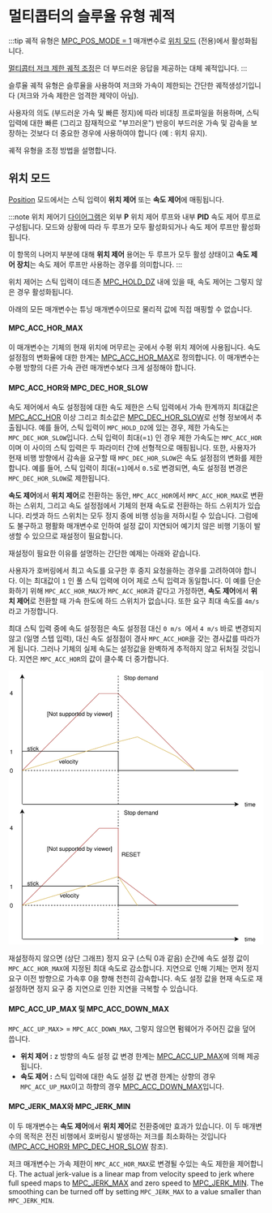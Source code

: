 # 멀티콥터의 슬루율 유형 궤적

:::tip
궤적 유형은 [MPC_POS_MODE = 1](../advanced_config/parameter_reference.md#MPC_POS_MODE) 매개변수로 [위치 모드](../flight_modes/position_mc.md) (전용)에서 활성화됩니다.

[멀티콥터 저크 제한 궤적 조정](../config_mc/mc_jerk_limited_type_trajectory.md)은 더 부드러운 응답을 제공하는 대체 궤적입니다.
:::

슬루율 궤적 유형은 슬루율을 사용하여 저크와 가속이 제한되는 간단한 궤적생성기입니다 (저크와 가속 제한은 엄격한 제약이 아님).

사용자의 의도 (부드러운 가속 및 빠른 정지)에 따라 비대칭 프로파일을 허용하며, 스틱 입력에 대한 빠른 (그리고 잠재적으로 "부끄러운") 반응이 부드러운 가속 및 감속을 보장하는 것보다 더 중요한 경우에 사용하여야 합니다 (예 : 위치 유지).

궤적 유형을 조정 방법을 설명합니다.

## 위치 모드

[Position](../flight_modes/position_mc.md) 모드에서는 스틱 입력이 **위치 제어** 또는 **속도 제어**에 매핑됩니다.

:::note
위치 제어기 [다이어그램](../flight_stack/controller_diagrams.md#multicopter-position-controller)은 외부 **P** 위치 제어 루프와 내부 **PID** 속도 제어 루프로 구성됩니다. 모드와 상황에 따라 두 루프가 모두 활성화되거나 속도 제어 루프만 활성화됩니다.

이 항목의 나머지 부분에 대해 **위치 제어** 용어는 두 루프가 모두 활성 상태이고 **속도 제어 장치**는 속도 제어 루프만 사용하는 경우를 의미합니다.
:::

위치 제어는 스틱 입력이 데드존 [MPC_HOLD_DZ](../advanced_config/parameter_reference.md#MPC_HOLD_DZ) 내에 있을 때, 속도 제어는 그렇지 않은 경우 활성화됩니다.

아래의 모든 매개변수는 튜닝 매개변수이므로 물리적 값에 직접 매핑할 수 없습니다.

#### MPC_ACC_HOR_MAX

이 매개변수는 기체의 현재 위치에 머무르는 곳에서 수평 위치 제어에 사용됩니다. 속도 설정점의 변화율에 대한 한계는 [MPC_ACC_HOR_MAX](../advanced_config/parameter_reference.md#MPC_ACC_HOR_MAX)로 정의합니다. 이 매개변수는 수평 방향의 다른 가속 관련 매개변수보다 크게 설정해야 합니다.

<span id="mpc_acc_hor-and-mpc_dec_hor_slow"></span>

#### MPC_ACC_HOR와 MPC_DEC_HOR_SLOW

속도 제어에서 속도 설정점에 대한 속도 제한은 스틱 입력에서 가속 한계까지 최대값은 [MPC_ACC_HOR](../advanced_config/parameter_reference.md#MPC_ACC_HOR) 이상 그리고 최소값은 [MPC_DEC_HOR_SLOW](../advanced_config/parameter_reference.md#MPC_DEC_HOR_SLOW)로 선형 정보에서 추출됩니다. 예를 들어, 스틱 입력이 `MPC_HOLD_DZ`에 있는 경우, 제한 가속도는 `MPC_DEC_HOR_SLOW`입니다. 스틱 입력이 최대(=`1`) 인 경우 제한 가속도는 `MPC_ACC_HOR`이며 이 사이의 스틱 입력은 두 파라미터 간에 선형적으로 매핑됩니다. 또한, 사용자가 현재 비행 방향에서 감속을 요구할 때 `MPC_DEC_HOR_SLOW`은 속도 설정점의 변화를 제한합니다. 예를 들어, 스틱 입력이 최대(=`1`)에서 `0.5`로 변경되면, 속도 설정점 변경은 `MPC_DEC_HOR_SLOW`로 제한됩니다.

**속도 제어**에서 **위치 제어**로 전환하는 동안, `MPC_ACC_HOR`에서 `MPC_ACC_HOR_MAX`로 변환하는 스위치, 그리고 속도 설정점에서 기체의 현재 속도로 전환하는 하드 스위치가 있습니다. 리셋과 하드 스위치는 모두 정지 중에 비행 성능을 저하시킬 수 있습니다. 그럼에도 불구하고 평활화 매개변수로 인하여 설정 값이 지연되어 예기치 않은 비행 기동이 발생할 수 있으므로 재설정이 필요합니다.

재설정이 필요한 이유를 설명하는 간단한 예제는 아래와 같습니다.

사용자가 호버링에서 최고 속도를 요구한 후 중지 요청을하는 경우를 고려하여야 합니다. 이는 최대값이 `1` 인 풀 스틱 입력에 이어 제로 스틱 입력과 동일합니다. 이 예를 단순화하기 위해 `MPC_ACC_HOR_MAX`가 `MPC_ACC_HOR`과 같다고 가정하면, **속도 제어**에서 **위치 제어**로 전환할 때 가속 한도에 하드 스위치가 없습니다. 또한 요구 최대 속도를 `4m/s`라고 가정합니다.

최대 스틱 입력 중에 속도 설정점은 속도 설정점 대신 `0 m/s `에서 `4 m/s` 바로 변경되지 않고 (일명 스텝 입력), 대신 속도 설정점이 경사 `MPC_ACC_HOR`을 갖는 경사값를 따라가게 됩니다. 그러나 기체의 실제 속도는 설정값을 완벽하게 추적하지 않고 뒤처질 것입니다. 지연은 `MPC_ACC_HOR`의 값이 클수록 더 중가합니다.

![Slewrate Reset](../../assets/config/mc/slewrate_reset.svg)

재설정하지 않으면 (상단 그래프) 정지 요구 (스틱 0과 같음) 순간에 속도 설정 값이 `MPC_ACC_HOR_MAX`에 지정된 최대 속도로 감소합니다. 지연으로 인해 기체는 먼저 정지 요구 이전 방향으로 가속후 0을 향해 천천히 감속합니다. 속도 설정 값을 현재 속도로 재설정하면 정지 요구 중 지연으로 인한 지연을 극복할 수 있습니다.

#### MPC_ACC_UP_MAX 및 MPC_ACC_DOWN_MAX

`MPC_ACC_UP_MAX`> = `MPC_ACC_DOWN_MAX`, 그렇지 않으면 펌웨어가 주어진 값을 덮어 씁니다.

- **위치 제어 :** z 방향의 속도 설정 값 변경 한계는 [MPC_ACC_UP_MAX](../advanced_config/parameter_reference.md#MPC_ACC_UP_MAX)에 의해 제공됩니다.
- **속도 제어 :** 스틱 입력에 대한 속도 설정 값 변경 한계는 상향의 경우 `MPC_ACC_UP_MAX`이고 하향의 경우 [MPC_ACC_DOWN_MAX](../advanced_config/parameter_reference.md#MPC_ACC_DOWN_MAX)입니다.

#### MPC_JERK_MAX와 MPC_JERK_MIN

이 두 매개변수는 **속도 제어**에서 **위치 제어**로 전환중에만 효과가 있습니다. 이 두 매개변수의 목적은 전진 비행에서 호버링시 발생하는 저크를 최소화하는 것입니다 ([MPC_ACC_HOR와 MPC_DEC_HOR_SLOW](#mpc_acc_hor-and-mpc_dec_hor_slow) 참조).

저크 매개변수는 가속 제한이 `MPC_ACC_HOR_MAX`로 변경될 수있는 속도 제한을 제어합니다. The actual jerk-value is a linear map from velocity speed to jerk where full speed maps to [MPC_JERK_MAX](../advanced_config/parameter_reference.md#MPC_JERK_MAX) and zero speed to [MPC_JERK_MIN](../advanced_config/parameter_reference.md#MPC_JERK_MIN). The smoothing can be turned off by setting `MPC_JERK_MAX` to a value smaller than `MPC_JERK_MIN`.